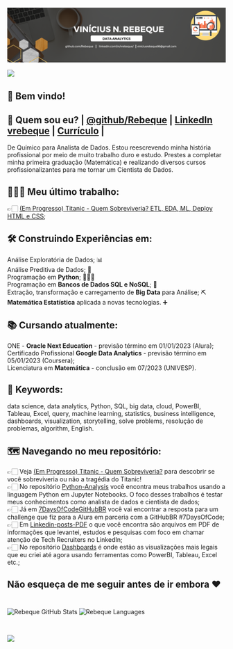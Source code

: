 ![alt text](https://github.com/Rebeque/LinkedIn-Posts-PDF/blob/main/3%20Banner%20Linkedin%20Data%20Analytics.png?raw=true)

![](https://komarev.com/ghpvc/?username=Rebeque&color=242424&style=plastic&label=VISITAS)

##   👋 Bem vindo! 

##   👀 Quem sou eu? | [@github/Rebeque](github.com/Rebeque) | [LinkedIn vrebeque](linkedin.com/in/vrebeque) | [Currículo](https://ssr.resume.tools/to-image/ssid-RaVZ7NcHP-1.webp?cache=ebe22b7abc&size=1400) | <br>
  De Químico para Analista de Dados. Estou reescrevendo minha história profissional por meio de muito trabalho duro e estudo. Prestes a completar minha primeira graduação (Matemática) e realizando diversos cursos profissionalizantes para me tornar um Cientista de Dados. <br>
  
##  👨🏻‍💻 Meu último trabalho: <br>
  👉🏻 <a href="https://github.com/Rebeque/Titanic---Quem-sobreviveria-ETL-EDA-ML-Deploy-HTML-CSS-">(Em Progresso) Titanic - Quem Sobreviveria? ETL, EDA, ML, Deploy HTML e CSS</a>;<br>
  
##   🛠 Construindo Experiências em: <br>
  Análise Exploratória de Dados; 📊<br>
  Análise Preditiva de Dados; 🔎<br>
  Programação em **Python**; 👨🏻‍💻<br>
  Programação em **Bancos de Dados SQL e NoSQL**; 🎲<br>
  Extração, transformação e carregamento de **Big Data** para Análise; ⛏<br>
  **Matemática Estatística** aplicada a novas tecnologias. ➕<br>

##   📚 Cursando atualmente: <br>
  ONE - **Oracle Next Education** - previsão término em 01/01/2023 (Alura); <br>
  Certificado Profissional **Google Data Analytics** - previsão término em 05/01/2023 (Coursera); <br>
  Licenciatura em **Matemática** - conclusão em 07/2023 (UNIVESP).

##   🔑 Keywords: <br>
  data science, data analytics, Python, SQL, big data, cloud, PowerBI, Tableau, Excel, query, machine learning, statistics, business intelligence, dashboards, visualization, storytelling, solve problems, resolução de problemas, algorithm, English.
  
##   🗺 Navegando no meu repositório: <br>
  👉🏻 Veja <a href="https://github.com/Rebeque/Titanic---Quem-sobreviveria-ETL-EDA-ML-Deploy-HTML-CSS-">(Em Progresso) Titanic - Quem Sobreviveria?</a> para descobrir se você sobreviveria ou não a tragédia do Titanic!<br>
  👉🏻 No repositório [Python-Analysis](https://github.com/Rebeque/Python-Analysis) você encontra meus trabalhos usando a linguagem Python em Jupyter Notebooks. O foco desses trabalhos é testar meus conhecimentos como analista de dados e cientista de dados; <br>
  👉🏻 Já em [7DaysOfCodeGitHubBR](https://github.com/Rebeque/7DaysOfCodeGitHubBR) você vai encontrar a resposta para um challenge que fiz para a Alura em parceria com a GitHubBR #7DaysOfCode; <br>
  👉🏻 Em [Linkedin-posts-PDF](https://github.com/Rebeque/LinkedIn-Posts-PDF) o que você encontra são arquivos em PDF de informações que levantei, estudos e pesquisas com foco em chamar atenção de Tech Recruiters no LinkedIn; <br>
  👉🏻 No repositório [Dashboards](https://github.com/Rebeque/Dashboards) é onde estão as visualizações mais legais que eu criei até agora usando ferramentas como PowerBI, Tableau, Excel etc.; <br> 
  
## Não esqueça de me seguir antes de ir embora ❤ <br><br>

<p float="left">
 <img width="49%" src="https://github-readme-stats.vercel.app/api?username=Rebeque&theme=darcula&show_icons=true" alt="Rebeque GitHub Stats" />
 <img width="49%" src="https://github-readme-stats.vercel.app/api/top-langs/?username=Rebeque&layout=compact&theme=darcula" alt="Rebeque Languages" />
</p><br>

![](https://hit.yhype.me/github/profile?user_id=41697963)




